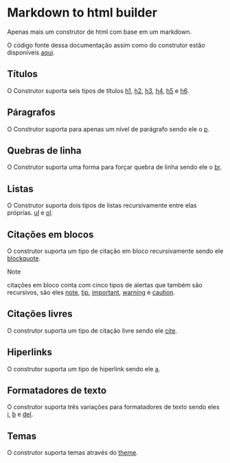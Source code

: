 # Markdown to html builder

Apenas mais um construtor de html com base em um markdown.

O código fonte dessa documentação assim como do construtor estão disponíveis [aqui](https://github.com/eportella/markdown-to-html-builder/).

## Títulos
O Construtor suporta seis tipos de títulos 
[h1](/h1/README.md),
[h2](/h2/README.md),
[h3](/h3/README.md),
[h4](/h4/README.md),
[h5](/h5/README.md) e 
[h6](/h6/README.md).

## Páragrafos
O Construtor suporta para apenas um nível de parágrafo sendo ele o 
[p](/p).

## Quebras de linha
O Construtor suporta uma forma para forçar quebra de linha sendo ele o
[br](/br).

## Listas
O Construtor suporta dois tipos de listas recursivamente entre elas próprias.
[ul](/ul/README.md) e
[ol](/ol/README.md).

## Citações em blocos
O construtor suporta um tipo de citação em bloco recursivamente sendo ele
[blockquote](/blockquote/README.md).

>[!NOTE]
>citações em bloco conta com cinco tipos de alertas que também são recursivos, são eles [note](/blockquote/alert/note/README.md), [tip](/blockquote/alert/tip/README.md), [important](/blockquote/alert/important/README.md), [warning](/blockquote/alert/warning/README.md) e [caution](/blockquote/alert/caution/README.md).

## Citações livres
O construtor suporta um tipo de citação livre sendo ele
[cite](/cite/README.md).


## Hiperlinks
O construtor suporta um tipo de hiperlink sendo ele
[a](/a/README.md).

## Formatadores de texto
O construtor suporta três variações para formatadores de texto sendo eles
[i](/i/README.md),
[b](/b/README.md) e
[del](/del/README.md).

## Temas
O construtor suporta temas através do [theme](/theme/README.md).